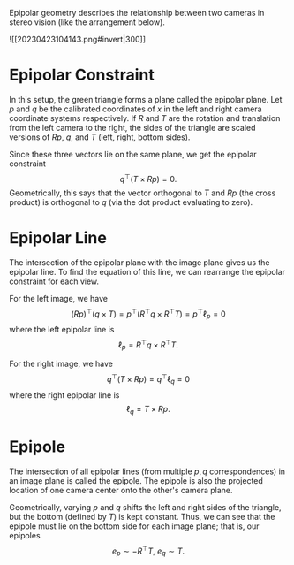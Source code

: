 Epipolar geometry describes the relationship between two cameras in stereo vision (like the arrangement below).

![[20230423104143.png#invert|300]]

# Epipolar Constraint
In this setup, the green triangle forms a plane called the epipolar plane. Let $p$ and $q$ be the calibrated coordinates of $x$ in the left and right camera coordinate systems respectively. If $R$ and $T$ are the rotation and translation from the left camera to the right, the sides of the triangle are scaled versions of $Rp$, $q$, and $T$ (left, right, bottom sides).

Since these three vectors lie on the same plane, we get the epipolar constraint 
$$
q^\top (T \times Rp) = 0.
$$
 Geometrically, this says that the vector orthogonal to $T$ and $Rp$ (the cross product) is orthogonal to $q$ (via the dot product evaluating to zero).

# Epipolar Line
The intersection of the epipolar plane with the image plane gives us the epipolar line. To find the equation of this line, we can rearrange the epipolar constraint for each view.

For the left image, we have 
$$
(Rp)^\top (q \times T) = p^\top (R^\top q \times R^\top T) = p^\top \ell_p = 0
$$
 where the left epipolar line is 
$$
\ell_p = R^\top q \times R^\top T.
$$


For the right image, we have 
$$
q^\top (T \times Rp) = q^\top \ell_q = 0
$$
 where the right epipolar line is 
$$
\ell_q = T \times Rp.
$$


# Epipole
The intersection of all epipolar lines (from multiple $p, q$ correspondences) in an image plane is called the epipole. The epipole is also the projected location of one camera center onto the other's camera plane.

Geometrically, varying $p$ and $q$ shifts the left and right sides of the triangle, but the bottom (defined by $T$) is kept constant. Thus, we can see that the epipole must lie on the bottom side for each image plane; that is, our epipoles 
$$
e_p \sim -R^\top T,\ e_q \sim T.
$$
